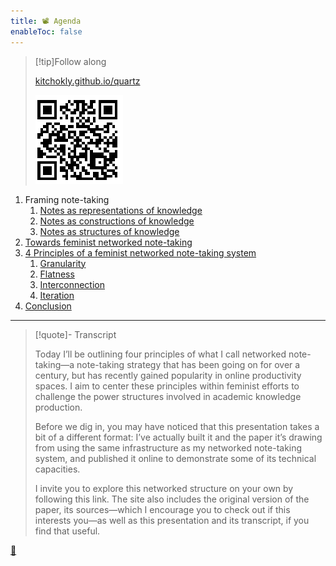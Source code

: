 ```yaml
---
title: 📽️ Agenda
enableToc: false
---
```



 > 
 > \[!tip\]Follow along
 > 
 > [kitchokly.github.io/quartz](https://kitchokly.github.io/quartz/) 
 > 
 > ![Screenshot 2023-04-12 at 16.12.29.png](Screenshot%202023-04-12%20at%2016.12.29.png)

1. Framing note-taking
   1. [Notes as representations of knowledge](pr3%20Notes%20as%20representations%20of%20knowledge.md)
   1. [Notes as constructions of knowledge](pr4%20Notes%20as%20constructions%20of%20knowledge.md)
   1. [Notes as structures of knowledge](pr5%20Notes%20as%20structures%20of%20knowledge.md)
1. [Towards feminist networked note-taking](pr6%20Towards%20feminist%20networked%20note-taking.md)
1. [4 Principles of a feminist networked note-taking system](pr7%204%20Principles%20of%20a%20feminist%20networked%20note-taking%20system.md)
   1. [Granularity](pr7a%20Granularity.md)
   1. [Flatness](pr7b%20Flatness.md)
   1. [Interconnection](pr7c%20Interconnection.md)
   1. [Iteration](pr7d%20Iteration.md)
1. [Conclusion](pr8%20Conclusion.md)

---

 > 
 > \[!quote\]- Transcript
 > 
 > Today I’ll be outlining four principles of what I call networked note-taking—a note-taking strategy that has been going on for over a century, but has recently gained popularity in online productivity spaces. I aim to center these principles within feminist efforts to challenge the power structures involved in academic knowledge production.
 > 
 > Before we dig in, you may have noticed that this presentation takes a bit of a different format: I’ve actually built it and the paper it’s drawing from using the same infrastructure as my networked note-taking system, and published it online to demonstrate some of its technical capacities.
 > 
 > I invite you to explore this networked structure on your own by following this link. The site also includes the original version of the paper, its sources—which I encourage you to check out if this interests you—as well as this presentation and its transcript, if you find that useful.

[📖](pa1%20Developing%20a%20feminist%20note-taking%20system.md)
